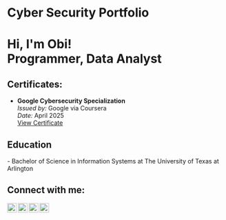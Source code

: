 # Cyber Security Portfolio

<h1>Hi, I'm Obi! <br/>Programmer, Data Analyst</h1>

<h2>Certificates:</h2>
<ul>
  <li>
    <strong>Google Cybersecurity Specialization</strong><br>
    <em>Issued by:</em> Google via Coursera<br>
    <em>Date:</em> April 2025<br>
    <a href="https://github.com/aburtz/cyberportfolio/assets/Coursera KD2JDCN3YAPS.pdf" target="_blank">View Certificate</a>
  </li>
</ul>
<h2>Education</h2>
- Bachelor of Science in Information Systems at The University of Texas at Arlington

<h2>Connect with me:</h2>

[<img align="left" alt="JoshMadakor | YouTube" width="22px" src="https://cdn.jsdelivr.net/npm/simple-icons@v3/icons/youtube.svg" />][youtube]
[<img align="left" alt="JoshMadakor | Twitter" width="22px" src="https://cdn.jsdelivr.net/npm/simple-icons@v3/icons/twitter.svg" />][twitter]
[<img align="left" alt="JoshMadakor | LinkedIn" width="22px" src="https://cdn.jsdelivr.net/npm/simple-icons@v3/icons/linkedin.svg" />][linkedin]
[<img align="left" alt="JoshMadakor | Instagram" width="22px" src="https://cdn.jsdelivr.net/npm/simple-icons@v3/icons/instagram.svg" />][instagram]

[twitter]: https://twitter.com/
[youtube]: https://www.youtube.com/c/
[instagram]: https://www.instagram.com/
[linkedin]: https://linkedin.com/in/
